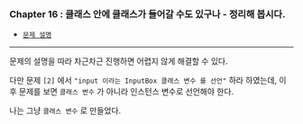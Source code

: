 
### Chapter 16 : 클래스 안에 클래스가 들어갈 수도 있구나 - 정리해 봅시다.

- [`문제 설명`](./README.md)

---

문제의 설명을 따라 차근차근 진행하면 어렵지 않게 해결할 수 있다.

다만 문제 `[2]` 에서 `"input 이라는 InputBox 클래스 변수 를 선언"` 하라 하였는데, 이후 문제를 보면 `클래스 변수` 가 아니라 인스턴스 변수로 선언해야 한다.

나는 그냥 `클래스 변수` 로 만들었다.
